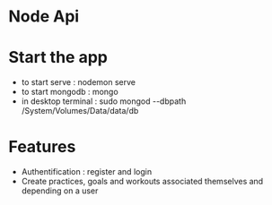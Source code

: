 # Node Api

# Start the app
- to start serve : nodemon serve
- to start mongodb : mongo
- in desktop terminal : sudo mongod --dbpath /System/Volumes/Data/data/db

# Features
- Authentification : register and login
- Create practices, goals and workouts associated themselves and depending on a user